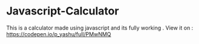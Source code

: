 # Javascript-Calculator
This is a calculator made using javascript and its fully working . View it on : https://codepen.io/p_yashu/full/PMwNMQ

